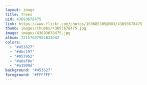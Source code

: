```yaml
---
layout: image
title: Trees
uid: 43693678475
link: https://www.flickr.com/photos/160685305@N03/43693678475
thumb: images/thumbs/43693678475.jpg
image: images/43693678475.jpg
album: 72157697984833042
colors: 
  - "#453627"
  - "#dbc197"
  - "#957952"
  - "#a0af8e"
  - "#a1989d"
background: "#453627"
foreground: "#FFFFFF"
---
```


